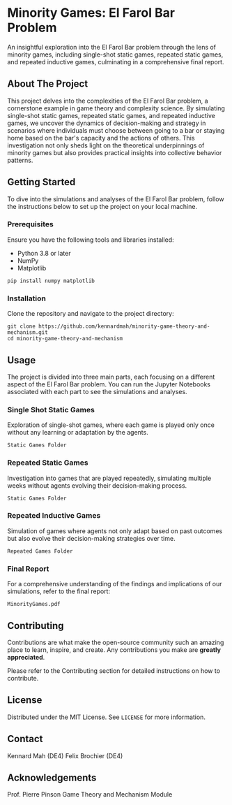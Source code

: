 # Minority Games: El Farol Bar Problem

An insightful exploration into the El Farol Bar problem through the lens of minority games, including single-shot static games, repeated static games, and repeated inductive games, culminating in a comprehensive final report.

## About The Project

This project delves into the complexities of the El Farol Bar problem, a cornerstone example in game theory and complexity science. By simulating single-shot static games, repeated static games, and repeated inductive games, we uncover the dynamics of decision-making and strategy in scenarios where individuals must choose between going to a bar or staying home based on the bar's capacity and the actions of others. This investigation not only sheds light on the theoretical underpinnings of minority games but also provides practical insights into collective behavior patterns.

## Getting Started

To dive into the simulations and analyses of the El Farol Bar problem, follow the instructions below to set up the project on your local machine.

### Prerequisites

Ensure you have the following tools and libraries installed:
- Python 3.8 or later
- NumPy
- Matplotlib

```
pip install numpy matplotlib
```

### Installation

Clone the repository and navigate to the project directory:

```
git clone https://github.com/kennardmah/minority-game-theory-and-mechanism.git
cd minority-game-theory-and-mechanism
```

## Usage

The project is divided into three main parts, each focusing on a different aspect of the El Farol Bar problem. You can run the Jupyter Notebooks associated with each part to see the simulations and analyses.

### Single Shot Static Games

Exploration of single-shot games, where each game is played only once without any learning or adaptation by the agents.

```
Static Games Folder
```

### Repeated Static Games

Investigation into games that are played repeatedly, simulating multiple weeks without agents evolving their decision-making process.

```
Static Games Folder
```

### Repeated Inductive Games

Simulation of games where agents not only adapt based on past outcomes but also evolve their decision-making strategies over time.

```
Repeated Games Folder
```

### Final Report

For a comprehensive understanding of the findings and implications of our simulations, refer to the final report:

```
MinorityGames.pdf
```

## Contributing

Contributions are what make the open-source community such an amazing place to learn, inspire, and create. Any contributions you make are **greatly appreciated**.

Please refer to the Contributing section for detailed instructions on how to contribute.

## License

Distributed under the MIT License. See `LICENSE` for more information.

## Contact

Kennard Mah (DE4)
Felix Brochier (DE4)

## Acknowledgements

Prof. Pierre Pinson
Game Theory and Mechanism Module

